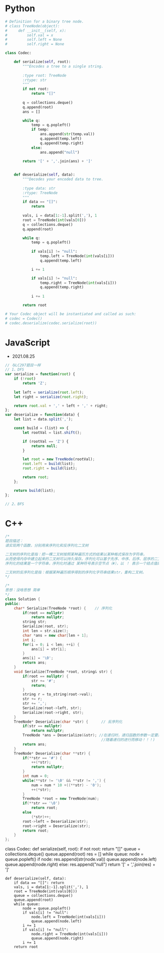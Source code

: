 # Python 

```python
# Definition for a binary tree node.
# class TreeNode(object):
#     def __init__(self, x):
#         self.val = x
#         self.left = None
#         self.right = None

class Codec:

    def serialize(self, root):
        """Encodes a tree to a single string.
        
        :type root: TreeNode
        :rtype: str
        """
        if not root:
            return "[]"
        
        q = collections.deque()
        q.append(root)
        ans = []

        while q:
            temp = q.popleft()
            if temp:
                ans.append(str(temp.val))
                q.append(temp.left)
                q.append(temp.right)
            else:
                ans.append("null")
        
        return '[' + ','.join(ans) + ']'
        

    def deserialize(self, data):
        """Decodes your encoded data to tree.
        
        :type data: str
        :rtype: TreeNode
        """
        if data == "[]":
            return
        
        vals, i = data[1:-1].split(','), 1
        root = TreeNode(int(vals[0]))
        q = collections.deque()
        q.append(root)

        while q:
            temp = q.popleft()
            
            if vals[i] != "null":
                temp.left = TreeNode(int(vals[i]))
                q.append(temp.left)

            i += 1

            if vals[i] != "null":
                temp.right = TreeNode(int(vals[i]))
                q.append(temp.right)
            
            i += 1

        return root

# Your Codec object will be instantiated and called as such:
# codec = Codec()
# codec.deserialize(codec.serialize(root))
```


# JavaScript

- 2021.08.25

```js
// 与LC297题目一样
// 1、DFS
var serialize = function(root) {
    if (!root)
        return 'Z';
    
    let left = serialize(root.left);
    let right = serialize(root.right);

    return root.val + ',' + left + ',' + right;
};
var deserialize = function(data) {
    let list = data.split(',');

    const build = (list) => {
        let rootVal = list.shift();

        if (rootVal == 'Z') {
            return null;
        }

        let root = new TreeNode(rootVal);
        root.left = build(list);
        root.right = build(list);

        return root;
    };

    return build(list);
};

// 2、BFS
```

# C++

```C++
/*
题目描述：
请实现两个函数，分别用来序列化和反序列化二叉树

二叉树的序列化是指：把一棵二叉树按照某种遍历方式的结果以某种格式保存为字符串，
从而使得内存中建立起来的二叉树可以持久保存。序列化可以基于先序、中序、后序、层序的二叉树遍历方式来进行修改，
序列化的结果是一个字符串，序列化时通过 某种符号表示空节点（#），以 ！ 表示一个结点值的结束（value!）。

二叉树的反序列化是指：根据某种遍历顺序得到的序列化字符串结果str，重构二叉树。
*/

/*
思想：没啥思想 简单
*/
class Solution {
public:
    char* Serialize(TreeNode *root) {    // 序列化
        if(root == nullptr)
            return nullptr;
        string str;
        Serialize(root, str);
        int len = str.size();
        char *ans = new char[len + 1];
        int i;
        for(i = 0; i < len; ++i) {
            ans[i] = str[i];
        }
        ans[i] = '\0';
        return ans;
    }
    void Serialize(TreeNode *root, string& str) {
        if(root == nullptr) {
            str += '#';
            return;
        }
        string r = to_string(root->val);
        str += r;
        str += ',';
        Serialize(root->left, str);
        Serialize(root->right, str);
    }
    TreeNode* Deserialize(char *str) {      // 反序列化
        if(str == nullptr)
            return nullptr;
        TreeNode *ans = Deserialize(&str); //在递归时，递归函数的参数一定要是char ** ，这样才能保证每次递归后指向字符串的指针会
                                            //随着递归的进行而移动！！！)
        return ans;
    }
    TreeNode* Deserialize(char **str) {
        if(**str == '#') {
            ++(*str);
            return nullptr;
        }
        int num = 0;
        while(**str != '\0' && **str != ',') {
            num = num * 10 +((**str) - '0');
            ++(*str);
        }
        TreeNode *root = new TreeNode(num);
        if(**str == '\0')
            return root;
        else
            (*str)++;
        root->left = Deserialize(str);
        root->right = Deserialize(str);
        return root;
    }
};
```


class Codec:
    def serialize(self, root):
        if not root: return "[]"
        queue = collections.deque()
        queue.append(root)
        res = []
        while queue:
            node = queue.popleft()
            if node:
                res.append(str(node.val))
                queue.append(node.left)
                queue.append(node.right)
            else: res.append("null")
        return '[' + ','.join(res) + ']'

    def deserialize(self, data):
        if data == "[]": return
        vals, i = data[1:-1].split(','), 1
        root = TreeNode(int(vals[0]))
        queue = collections.deque()
        queue.append(root)
        while queue:
            node = queue.popleft()
            if vals[i] != "null":
                node.left = TreeNode(int(vals[i]))
                queue.append(node.left)
            i += 1
            if vals[i] != "null":
                node.right = TreeNode(int(vals[i]))
                queue.append(node.right)
            i += 1
        return root

